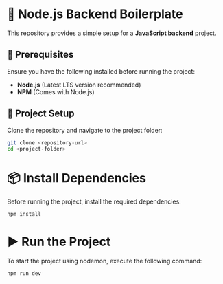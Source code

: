 # 🚀 Node.js Backend Boilerplate

This repository provides a simple setup for a **JavaScript backend** project.

## 📌 Prerequisites

Ensure you have the following installed before running the project:

- **Node.js** (Latest LTS version recommended)
- **NPM** (Comes with Node.js)

## 📂 Project Setup

Clone the repository and navigate to the project folder:

```sh
git clone <repository-url>
cd <project-folder>
```

# 📦 Install Dependencies

Before running the project, install the required dependencies:

```sh
npm install
```

# ▶️ Run the Project

To start the project using nodemon, execute the following command:

```sh
npm run dev
```
